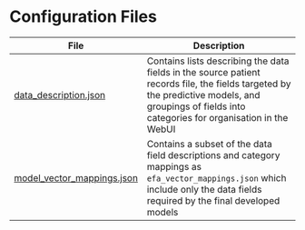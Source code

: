 # Configuration Files

| File | Description |
| ---- | ----------- |
| [data_description.json](data_description.json) | Contains lists describing the data fields in the source patient records file, the fields targeted by the predictive models, and groupings of fields into categories for organisation in the WebUI |  
| [model_vector_mappings.json](model_vector_mappings.json) | Contains a subset of the data field descriptions and category mappings as `efa_vector_mappings.json` which include only the data fields required by the final developed models |
